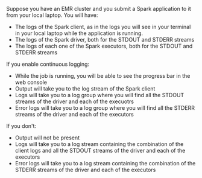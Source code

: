 Suppose you have an EMR cluster and you submit a Spark application to it from your local laptop. You will have:

* The logs of the Spark client, as in the logs you will see in your terminal in your local laptop while the application is running.
* The logs of the Spark driver, both for the STDOUT and STDERR streams
* The logs of each one of the Spark executors, both for the STDOUT and STDERR streams

If you enable continuous logging:

* While the job is running, you will be able to see the progress bar in the web console
* Output will take you to the log stream of the Spark client
* Logs will take you to a log group where you will find all the STDOUT streams of the driver and each of the execuotrs
* Error logs will take you to a log group where you will find all the STDERR streams of the driver and each of the executors

If you don't:

* Output will not be present
* Logs will take you to a log stream containing the combination of the client logs and all the STDOUT streams of the driver and each of the executors
* Error logs will take you to a log stream containing the combination of the STDERR streams of the driver and each of the executors
